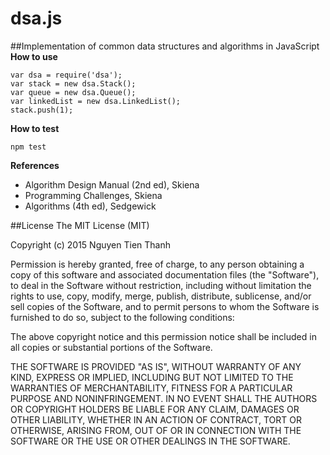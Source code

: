 # dsa.js
##Implementation of common data structures and algorithms in JavaScript<br>
**How to use**
```
var dsa = require('dsa');
var stack = new dsa.Stack();
var queue = new dsa.Queue();
var linkedList = new dsa.LinkedList();
stack.push(1);
```
**How to test**
```
npm test
```
**References**
- Algorithm Design Manual (2nd ed), Skiena
- Programming Challenges, Skiena
- Algorithms (4th ed), Sedgewick

##License
The MIT License (MIT)

Copyright (c) 2015 Nguyen Tien Thanh

Permission is hereby granted, free of charge, to any person obtaining a copy
of this software and associated documentation files (the "Software"), to deal
in the Software without restriction, including without limitation the rights
to use, copy, modify, merge, publish, distribute, sublicense, and/or sell
copies of the Software, and to permit persons to whom the Software is
furnished to do so, subject to the following conditions:

The above copyright notice and this permission notice shall be included in all
copies or substantial portions of the Software.

THE SOFTWARE IS PROVIDED "AS IS", WITHOUT WARRANTY OF ANY KIND, EXPRESS OR
IMPLIED, INCLUDING BUT NOT LIMITED TO THE WARRANTIES OF MERCHANTABILITY,
FITNESS FOR A PARTICULAR PURPOSE AND NONINFRINGEMENT. IN NO EVENT SHALL THE
AUTHORS OR COPYRIGHT HOLDERS BE LIABLE FOR ANY CLAIM, DAMAGES OR OTHER
LIABILITY, WHETHER IN AN ACTION OF CONTRACT, TORT OR OTHERWISE, ARISING FROM,
OUT OF OR IN CONNECTION WITH THE SOFTWARE OR THE USE OR OTHER DEALINGS IN THE
SOFTWARE.

